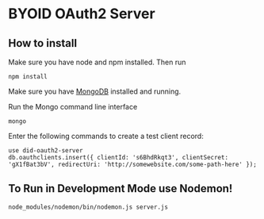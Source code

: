 # BYOID OAuth2 Server

## How to install
Make sure you have node and npm installed. Then run

```
npm install
```

Make sure you have [MongoDB](https://www.mongodb.com/) installed and running.

Run the Mongo command line interface
```
mongo
```

Enter the following commands to create a test client record:

```
use did-oauth2-server
db.oauthclients.insert({ clientId: 's6BhdRkqt3', clientSecret: 'gX1fBat3bV', redirectUri: 'http://somewebsite.com/some-path-here' });
```

## To Run in Development Mode use Nodemon!

```
node_modules/nodemon/bin/nodemon.js server.js
```
